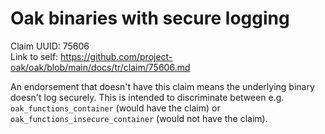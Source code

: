 # Oak binaries with secure logging

Claim UUID: 75606\
Link to self:
https://github.com/project-oak/oak/blob/main/docs/tr/claim/75606.md

An endorsement that doesn't have this claim means the underlying binary doesn't
log securely. This is intended to discriminate between e.g.
`oak_functions_container` (would have the claim) or
`oak_functions_insecure_container` (would not have the claim).
